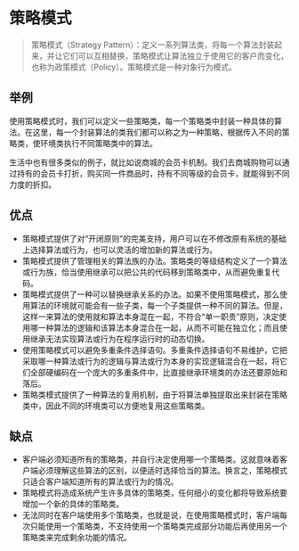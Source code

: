 # 策略模式

> 策略模式（Strategy Pattern）：定义一系列算法类，将每一个算法封装起来，并让它们可以互相替换，策略模式让算法独立于使用它的客户而变化，也称为政策模式（Policy）。策略模式是一种对象行为模式。

## 举例

使用策略模式时，我们可以定义一些策略类，每一个策略类中封装一种具体的算法。在这里，每一个封装算法的类我们都可以称之为一种策略，根据传入不同的策略类，使环境类执行不同策略类中的算法。

生活中也有很多类似的例子，就比如说商城的会员卡机制。我们去商城购物可以通过持有的会员卡打折，购买同一件商品时，持有不同等级的会员卡，就能得到不同力度的折扣。

## 优点

- 策略模式提供了对“开闭原则”的完美支持，用户可以在不修改原有系统的基础上选择算法或行为，也可以灵活的增加新的算法或行为。
- 策略模式提供了管理相关的算法族的办法。策略类的等级结构定义了一个算法或行为族，恰当使用继承可以把公共的代码移到策略类中，从而避免重复代码。
- 策略模式提供了一种可以替换继承关系的办法。如果不使用策略模式，那么使用算法的环境就可能会有一些子类，每一个子类提供一种不同的算法。但是，这样一来算法的使用就和算法本身混在一起，不符合“单一职责”原则，决定使用哪一种算法的逻辑和该算法本身混合在一起，从而不可能在独立化；而且使用继承无法实现算法或行为在程序运行时的动态切换。
- 使用策略模式可以避免多重条件选择语句。多重条件选择语句不易维护，它把采取哪一种算法或行为的逻辑与算法或行为本身的实现逻辑混合在一起，将它们全部硬编码在一个庞大的多重条件中，比直接继承环境类的办法还要原始和落后。
- 策略类模式提供了一种算法的复用机制，由于将算法单独提取出来封装在策略类中，因此不同的环境类可以方便地复用这些策略类。

## 缺点

- 客户端必须知道所有的策略类，并自行决定使用哪一个策略类。这就意味着客户端必须理解这些算法的区别，以便适时选择恰当的算法。换言之，策略模式只适合客户端知道所有的算法或行为的情况。
- 策略模式将造成系统产生许多具体的策略类，任何细小的变化都将导致系统要增加一个新的具体的策略类。
- 无法同时在客户端使用多个策略类，也就是说，在使用策略模式时，客户端每次只能使用一个策略类，不支持使用一个策略类完成部分功能后再使用另一个策略类来完成剩余功能的情况。
